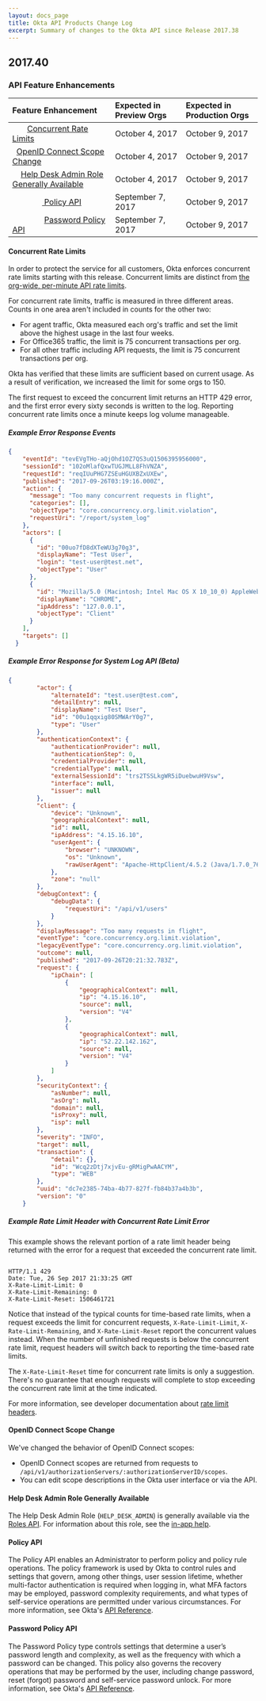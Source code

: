 ```yaml
---
layout: docs_page
title: Okta API Products Change Log
excerpt: Summary of changes to the Okta API since Release 2017.38
---
```


## 2017.40

### API Feature Enhancements

| Feature Enhancement                                                                   | Expected in Preview Orgs | Expected in Production Orgs |
|:--------------------------------------------------------------------------------------|:-------------------------|:----------------------------|
|        [Concurrent Rate Limits](#concurrent-rate-limits)                                     | October 4, 2017          | October 9, 2017             |
|   [OpenID Connect Scope Change](#openid-connect-scope-change)               | October 4, 2017          | October 9, 2017             |
|     [Help Desk Admin Role Generally Available](#help-desk-admin-role-generally-available) | October 4, 2017          | October 9, 2017             |
|               [ Policy API](#policy-api)                                                             | September 7, 2017        | October 9, 2017             |
|                [Password Policy API](#password-policy-api)                                           | September 7, 2017        | October 9, 2017             |


#### Concurrent Rate Limits
In order to protect the service for all customers, Okta enforces concurrent rate limits starting with this release.
Concurrent limits are distinct from [the org-wide, per-minute API rate limits](/docs/api/getting_started/rate-limits#org-wide-rate-limits).

For concurrent rate limits, traffic is measured in three different areas. Counts in one area aren't included in counts for the other two:

* For agent traffic, Okta measured each org's traffic and set the limit above the highest usage in the last four weeks.
* For Office365 traffic, the limit is 75 concurrent transactions per org.
* For all other traffic including API requests, the limit is 75 concurrent transactions per org.

Okta has verified that these limits are sufficient based on current usage. As a result of verification, we increased the limit for some orgs to 150.

The first request to exceed the concurrent limit returns an HTTP 429 error, and the first error every sixty seconds is written to the log.
Reporting concurrent rate limits once a minute keeps log volume manageable. 

##### Example Error Response Events

~~~json
{
    "eventId": "tevEVgTHo-aQjOhd1OZ7QS3uQ1506395956000",
    "sessionId": "102oMlafQxwTUGJMLL8FhVNZA",
    "requestId": "reqIUuPHG7ZSEuHGUXBZxUXEw",
    "published": "2017-09-26T03:19:16.000Z",
    "action": {
      "message": "Too many concurrent requests in flight",
      "categories": [],
      "objectType": "core.concurrency.org.limit.violation",
      "requestUri": "/report/system_log"
    },
    "actors": [
      {
        "id": "00uo7fD8dXTeWU3g70g3",
        "displayName": "Test User",
        "login": "test-user@test.net",
        "objectType": "User"
      },
      {
        "id": "Mozilla/5.0 (Macintosh; Intel Mac OS X 10_10_0) AppleWebKit/537.36 (KHTML, like Gecko) Chrome/60.0.3112.113 Safari/537.36",
        "displayName": "CHROME",
        "ipAddress": "127.0.0.1",
        "objectType": "Client"
      }
    ],
    "targets": []
  }
~~~

##### Example Error Response for System Log API (Beta)

~~~json
{
        "actor": {
            "alternateId": "test.user@test.com",
            "detailEntry": null,
            "displayName": "Test User",
            "id": "00u1qqxig80SMWArY0g7",
            "type": "User"
        },
        "authenticationContext": {
            "authenticationProvider": null,
            "authenticationStep": 0,
            "credentialProvider": null,
            "credentialType": null,
            "externalSessionId": "trs2TSSLkgWR5iDuebwuH9Vsw",
            "interface": null,
            "issuer": null
        },
        "client": {
            "device": "Unknown",
            "geographicalContext": null,
            "id": null,
            "ipAddress": "4.15.16.10",
            "userAgent": {
                "browser": "UNKNOWN",
                "os": "Unknown",
                "rawUserAgent": "Apache-HttpClient/4.5.2 (Java/1.7.0_76)"
            },
            "zone": "null"
        },
        "debugContext": {
            "debugData": {
                "requestUri": "/api/v1/users"
            }
        },
        "displayMessage": "Too many requests in flight",
        "eventType": "core.concurrency.org.limit.violation",
        "legacyEventType": "core.concurrency.org.limit.violation",
        "outcome": null,
        "published": "2017-09-26T20:21:32.783Z",
        "request": {
            "ipChain": [
                {
                    "geographicalContext": null,
                    "ip": "4.15.16.10",
                    "source": null,
                    "version": "V4"
                },
                {
                    "geographicalContext": null,
                    "ip": "52.22.142.162",
                    "source": null,
                    "version": "V4"
                }
            ]
        },
        "securityContext": {
            "asNumber": null,
            "asOrg": null,
            "domain": null,
            "isProxy": null,
            "isp": null
        },
        "severity": "INFO",
        "target": null,
        "transaction": {
            "detail": {},
            "id": "Wcq2zDtj7xjvEu-gRMigPwAACYM",
            "type": "WEB"
        },
        "uuid": "dc7e2385-74ba-4b77-827f-fb84b37a4b3b",
        "version": "0"
    }
~~~
  
##### Example Rate Limit Header with Concurrent Rate Limit Error  

This example shows the relevant portion of a rate limit header being returned with the error for a request that exceeded the concurrent rate limit.
~~~http

HTTP/1.1 429 
Date: Tue, 26 Sep 2017 21:33:25 GMT
X-Rate-Limit-Limit: 0
X-Rate-Limit-Remaining: 0
X-Rate-Limit-Reset: 1506461721

~~~

Notice that instead of the typical counts for time-based rate limits, when a request exceeds the limit for concurrent requests,
`X-Rate-Limit-Limit`, `X-Rate-Limit-Remaining`, and `X-Rate-Limit-Reset` report the concurrent values instead. 
When the number of unfinished requests is below the concurrent rate limit, request headers will switch back to reporting the time-based rate limits.

The `X-Rate-Limit-Reset` time for concurrent rate limits is only a suggestion. There's no guarantee that enough requests will complete to stop exceeding the concurrent rate limit at the time indicated.

For more information, see developer documentation about [rate limit headers](/docs/api/getting_started/design_principles#rate-limiting). <!-- OKTA-140976, OKTA-142995 -->

#### OpenID Connect Scope Change

We've changed the behavior of OpenID Connect scopes:

* OpenID Connect scopes are returned from requests to `/api/v1/authorizationServers/:authorizationServerID/scopes`.
* You can edit scope descriptions in the Okta user interface or via the API. <!--OKTA-136527 -->

#### Help Desk Admin Role Generally Available

The Help Desk Admin Role (`HELP_DESK_ADMIN`) is generally available via the [Roles API](/docs/api/resources/roles#role-properties). 
For information about this role, see the [in-app help](https://help.okta.com/en/prod/Content/Topics/Security/The%20Help%20Desk%20Admin%20Role.htm). <!-- OKTA-141867 -->

#### Policy API 

The Policy API enables an Administrator to perform policy and policy rule operations. The policy framework is used by Okta to control rules and settings that govern, among other things, user session lifetime, whether multi-factor authentication is required when logging in, what MFA factors may be employed, password complexity requirements, and what types of self-service operations are permitted under various circumstances. For more information, see Okta's [API Reference](/docs/api/resources/policy).

#### Password Policy API 

The Password Policy type controls settings that determine a user’s password length and complexity, as well as the frequency with which a password can be changed. This policy also governs the recovery operations that may be performed by the user, including change password, reset (forgot) password and self-service password unlock. For more information, see Okta's [API Reference](/docs/api/resources/policy#GroupPasswordPolicy).